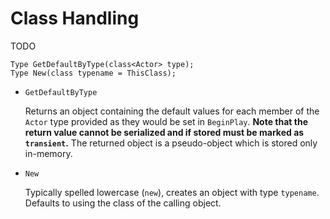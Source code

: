 # Class Handling

TODO

```
Type GetDefaultByType(class<Actor> type);
Type New(class typename = ThisClass);
```

- `GetDefaultByType`

   Returns an object containing the default values for each member of the
   `Actor` type provided as they would be set in `BeginPlay`. **Note that the
   return value cannot be serialized and if stored must be marked as
   `transient`.** The returned object is a pseudo-object which is stored only
   in-memory.

- `New`

   Typically spelled lowercase (`new`), creates an object with type `typename`.
   Defaults to using the class of the calling object.

<!-- EOF -->
